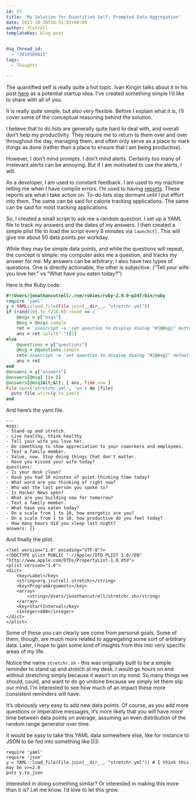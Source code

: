 ```yaml
---
id: 57
title: 'My Solution for Quantified Self: Prompted Data Aggregation'
date: 2013-10-30T16:55:03+00:00
author: JCutrell
templateKey: blog-post


dsq_thread_id:
  - "3018589615"
tags:
  - Thoughts

---
```

<p>The quantified self is really quite a hot topic. Ivan Kirigin talks about it in his post <a href="http://blog.kirigin.com/personal-analytics">here</a> as a potential startup idea. I’ve created something simple I’d like to share with all of you.</p>

<p>It is really quite simple, but also very flexible. Before I explain what it is, I’ll cover some of the conceptual reasoning behind the solution.</p>

<p>I believe that to do lists are generally quite hard to deal with, and overall don’t help my productivity. They require me to return to them over and over throughout the day, managing them, and often only serve as a place to mark things as done (rather than a place to ensure that I am being productive).</p>

<p>However, I don’t mind prompts. I don’t mind alerts. Certainly too many of irrelevant alerts can be annoying. But if I am motivated to use the alerts, I will.</p>

<p>As a developer, I am used to constant feedback. I am used to my machine telling me when I have compile errors. I’m used to having <u>reports</u>. These reports are what I take action on. To-do lists stay dormant until I put effort into them. The same can be said for calorie tracking applications. The same can be said for most tracking applications.</p>

<p>So, I created a small script to ask me a random question. I set up a YAML file to track my answers and the dates of my answers. I then created a simple plist file to load the script every 8 minutes via <code>launchctl</code>. This will give me about 50 data points per workday.</p>

<p>While they may be simple data points, and while the questions will repeat, the concept is simple: my computer asks me a question, and tracks my answer for me. My answers can be arbitrary; I also have two types of questions. One is directly actionable, the other is subjective. (“Tell your wife you love her.” vs “What have you eaten today?”)</p>

<p>Here is the Ruby code:</p>

```ruby
#!/Users/jonathancutrell/.rvm/rubies/ruby-2.0.0-p247/bin/ruby
require 'yaml'
y = YAML::load_file(File.join(__dir__, "stretchr.yml"))
if (rand(10).to_f/10.0).round == 1
    @msgs = y["msgs"]
    @msg = @msgs.sample
    ret = `osascript -e 'set question to display dialog "#{@msg}" buttons {"Nope", "Did it"}'`
    ans = ret.split(":")[1]
else
    @questions = y["questions"]
    @msg = @questions.sample
    ret=`osascript -e 'set question to display dialog "#{@msg}" default answer ""' -e 'text returned of result' 2&gt;/dev/null`
    ans = ret
end
@answers = y["answers"]
@answers[@msg] ||= []
@answers[@msg]&lt;&lt; [ ans, Time.now ]
File.open('stretchr.yml', 'w+') do |file|
  puts file.write(y.to_yaml)
end
```

<p>And here’s the yaml file.</p>

<pre><code>---
msgs:
- Stand up and stretch.
- Live healthy, think healthy
- Tell your wife you love her.
- Do something to show appreciation to your coworkers and employees.
- Text a family member.
- Value, now. Stop doing things that don't matter.
- Have you kissed your wife today?
questions:
- Is your desk clean?
- Have you had 10 minutes of quiet thinking time today?
- What word are you thinking of right now?
- Who was the last person you spoke to?
- Is Hacker News open?
- What are you building now for tomorrow?
- Text a family member.
- What have you eaten today?
- On a scale from 1 to 10, how energetic are you?
- On a scale from 1 to 10, how productive do you feel today?
- How many hours did you sleep last night?
answers: {}
</code></pre>

<p>And finally the plist.</p>

<pre><code>&lt;?xml version="1.0" encoding="UTF-8"?&gt;
&lt;!DOCTYPE plist PUBLIC "-//Apple//DTD PLIST 1.0//EN" "http://www.apple.com/DTDs/PropertyList-1.0.dtd"&gt;
&lt;plist version="1.0"&gt;
&lt;dict&gt;
    &lt;key&gt;Label&lt;/key&gt;
    &lt;string&gt;org.jcutrell.stretchr&lt;/string&gt;
    &lt;key&gt;ProgramArguments&lt;/key&gt;
    &lt;array&gt;
        &lt;string&gt;/Users/jonathancutrell/stretchr.sh&lt;/string&gt;
    &lt;/array&gt;
    &lt;key&gt;StartInterval&lt;/key&gt;
    &lt;integer&gt;480&lt;/integer&gt;
&lt;/dict&gt;
&lt;/plist&gt;
</code></pre>

<p>Some of these you can clearly see come from personal goals. Some of them, though, are much more related to aggregating some sort of arbitrary data. Later, I hope to gain some kind of insights from this into very specific areas of my life.</p>

<p>Notice the name <code>stretchr.sh</code> - this was originally built to be a simple reminder to stand up and stretch at my desk. I would go hours on end without stretching simply because it wasn’t on my mind. So many things we should, could, and want to do go undone because we simply let them slip our mind. I’m interested to see how much of an impact these more consistent reminders will have.</p>

<p>It’s obviously very easy to add new data points. Of course, as you add more questions or imperative messages, it’s more likely that you will have more time between data points on average, assuming an even distribution of the random range generator over time.</p>

<p>It would be easy to take this YAML data somewhere else, like for instance to JSON to be fed into something like D3:</p>

<pre><code>require 'yaml'
require 'json'
y = YAML::load_file(File.join(__dir__, "stretchr.yml")) # I think this may be v&gt;=2.0
puts y.to_json
</code></pre>

<p>Interested in doing something similar? Or interested in making this more than it is? Let me know. I’d love to let this grow.</p>

